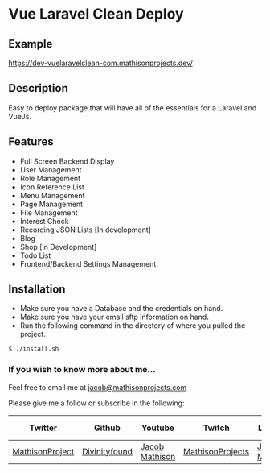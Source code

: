 # Vue Laravel Clean Deploy

## Example

https://dev-vuelaravelclean-com.mathisonprojects.dev/

## Description

Easy to deploy package that will have all of the essentials for a Laravel and VueJs.

## Features

- Full Screen Backend Display
- User Management
- Role Management
- Icon Reference List
- Menu Management
- Page Management
- File Management
- Interest Check
- Recording JSON Lists [In development]
- Blog
- Shop [In Development]
- Todo List
- Frontend/Backend Settings Management

## Installation

- Make sure you have a Database and the credentials on hand.
- Make sure you have your email sftp information on hand.
- Run the following command in the directory of where you pulled the project.

```sh
$ ./install.sh
```

### If you wish to know more about me...

Feel free to email me at jacob@mathisonprojects.com

Please give me a follow or subscribe in the following:

|Twitter|Github|Youtube|Twitch|Linkedin|Personal Site|
| ----- | ---- | ----- | ---- | ------ | ----------- |
|[MathisonProject](https://twitter.com/MathisonProject)|[Divinityfound](https://github.com/Divinityfound)|[Jacob Mathison](https://www.youtube.com/channel/UCNNxB1TRbdJxE_y51sJb9DA)|[MathisonProjects](http://twitch.tv/mathisonprojects)|[Jacob Mathison](https://www.linkedin.com/in/jacob-a-mathison-62359912/)|[Mathison Projects](http://mathisonprojects.com)|

